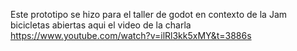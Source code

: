 Este prototipo se hizo para el taller de godot en contexto de la Jam bicicletas abiertas aqui el video de la charla
https://www.youtube.com/watch?v=ilRl3kk5xMY&t=3886s
